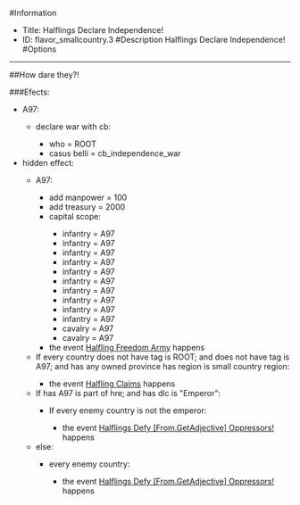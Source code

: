#Information
 - Title: Halflings Declare Independence!
 - ID: flavor_smallcountry.3
#Description
Halflings Declare Independence!
#Options

___
##How dare they?!

###Efects:<ul><li>A97:</li><ul><li>declare war with cb:</li><ul><li>who = ROOT</li><li>casus belli = cb_independence_war</li></ul></ul><li>hidden effect:</li><ul><li>A97:</li><ul><li>add manpower = 100</li><li>add treasury = 2000</li><li>capital scope:</li><ul><li>infantry = A97</li><li>infantry = A97</li><li>infantry = A97</li><li>infantry = A97</li><li>infantry = A97</li><li>infantry = A97</li><li>infantry = A97</li><li>infantry = A97</li><li>infantry = A97</li><li>infantry = A97</li><li>cavalry = A97</li><li>cavalry = A97</li></ul><li>the event [Halfling Freedom Army](../events/halfling_freedom_army.md) happens</li></ul><li>If every country does not have tag is ROOT; and does not have tag is A97; and  has any owned province has region is small country region:</li><ul><li>the event [Halfling Claims](../events/halfling_claims.md) happens</li></ul><li>If has A97 is part of hre; and  has dlc is "Emperor":</li><ul><li>If every enemy country is not the emperor:</li><ul><li>the event [Halflings Defy [From.GetAdjective] Oppressors!](../events/halflings_defy_from_getadjective_oppressors.md) happens</li></ul></ul><li>else:</li><ul><li>every enemy country:</li><ul><li>the event [Halflings Defy [From.GetAdjective] Oppressors!](../events/halflings_defy_from_getadjective_oppressors.md) happens</li></ul></ul></ul></ul>
